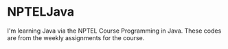 # NPTELJava

I'm learning Java via the NPTEL Course Programming in Java. These codes are from the weekly assignments for the course.
